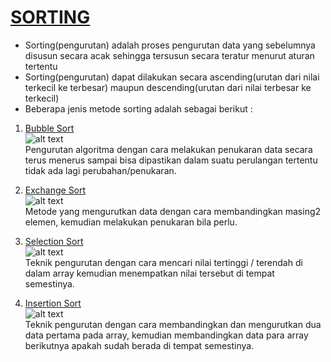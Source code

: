 # [SORTING](https://github.com/MeiLing19/ALGORITMA-DAN-STRUKTUR-DATA-ASSIGNMENT/tree/main/SORTING)

  - Sorting(pengurutan) adalah proses pengurutan data yang sebelumnya disusun secara acak sehingga tersusun secara teratur menurut aturan tertentu
  - Sorting(pengurutan) dapat dilakukan secara ascending(urutan dari nilai terkecil ke terbesar) maupun descending(urutan dari nilai terbesar ke terkecil)
  - Beberapa jenis metode sorting adalah sebagai berikut :

 1. [Bubble Sort](https://github.com/yosafatrend/ASD-Assignments/blob/master/2_Sorting/bubble_sort.go)
    <br>![alt text](https://cdn.discordapp.com/attachments/717947439126151258/947481241026969650/unknown.png)
    <br> Pengurutan algoritma dengan cara melakukan penukaran data secara terus menerus sampai bisa dipastikan dalam suatu perulangan tertentu tidak ada lagi perubahan/penukaran.
    
 2. [Exchange Sort](https://github.com/yosafatrend/ASD-Assignments/blob/master/2_Sorting/challenge.go)
    <br>![alt text](https://cdn.discordapp.com/attachments/717947439126151258/947487324219015168/unknown.png)
    <br> Metode yang mengurutkan data dengan cara membandingkan masing2 elemen, kemudian melakukan penukaran bila perlu.

 3. [Selection Sort](https://github.com/yosafatrend/ASD-Assignments/blob/master/2_Sorting/selection_sort.go)
    <br>![alt text](https://cdn.discordapp.com/attachments/717947439126151258/947482140650651688/unknown.png)
    <br> Teknik pengurutan dengan cara mencari nilai tertinggi / terendah di dalam array kemudian menempatkan nilai tersebut di tempat semestinya.
    
 4. [Insertion Sort](https://github.com/yosafatrend/ASD-Assignments/blob/master/2_Sorting/insertion_sort.go)
    <br>![alt text](https://cdn.discordapp.com/attachments/717947439126151258/947481583995195512/unknown.png)
    <br> Teknik pengurutan dengan cara membandingkan dan mengurutkan dua data pertama pada array, kemudian membandingkan data  para array berikutnya apakah sudah berada di tempat semestinya.</br>



